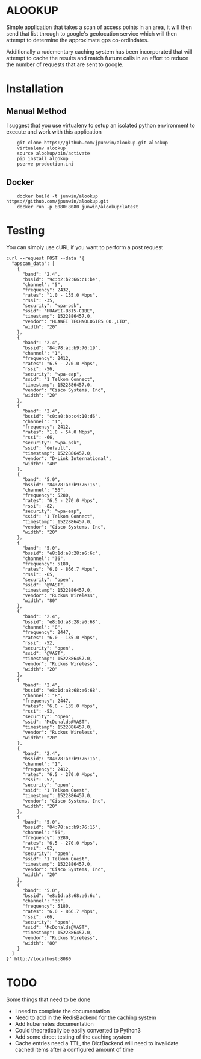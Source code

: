 ALOOKUP
=======

Simple application that takes a scan of access points in an area, it will then send that list through to google's geolocation service which will then attempt to determine the approximate gps co-ordindates.

Additionally a rudementary caching system has been incorporated that will attempt to cache the results and match furture calls in an effort to reduce the number of requests that are sent to google.

Installation
============

## Manual Method

I suggest that you use virtualenv to setup an isolated python environment to execute and work with this application

```
	git clone https://github.com/jpunwin/alookup.git alookup
	virtualenv alookup
	source alookup/bin/activate
	pip install alookup
	pserve production.ini
```

## Docker

```
	docker build -t junwin/alookup https://github.com/jpunwin/alookup.git
	docker run -p 8080:8080 junwin/alookup:latest
```

Testing
=======

You can simply use cURL if you want to perform a post request

```
curl --request POST --data '{
  "apscan_data": [
    {
      "band": "2.4",
      "bssid": "9c:b2:b2:66:c1:be",
      "channel": "5",
      "frequency": 2432,
      "rates": "1.0 - 135.0 Mbps",
      "rssi": -35,
      "security": "wpa-psk",
      "ssid": "HUAWEI-B315-C1BE",
      "timestamp": 1522886457.0,
      "vendor": "HUAWEI TECHNOLOGIES CO.,LTD",
      "width": "20"
    },
    {
      "band": "2.4",
      "bssid": "84:78:ac:b9:76:19",
      "channel": "1",
      "frequency": 2412,
      "rates": "6.5 - 270.0 Mbps",
      "rssi": -56,
      "security": "wpa-eap",
      "ssid": "1 Telkom Connect",
      "timestamp": 1522886457.0,
      "vendor": "Cisco Systems, Inc",
      "width": "20"
    },
    {
      "band": "2.4",
      "bssid": "c0:a0:bb:c4:10:d6",
      "channel": "1",
      "frequency": 2412,
      "rates": "1.0 - 54.0 Mbps",
      "rssi": -66,
      "security": "wpa-psk",
      "ssid": "default",
      "timestamp": 1522886457.0,
      "vendor": "D-Link International",
      "width": "40"
    },
    {
      "band": "5.0",
      "bssid": "84:78:ac:b9:76:16",
      "channel": "56",
      "frequency": 5280,
      "rates": "6.5 - 270.0 Mbps",
      "rssi": -82,
      "security": "wpa-eap",
      "ssid": "1 Telkom Connect",
      "timestamp": 1522886457.0,
      "vendor": "Cisco Systems, Inc",
      "width": "20"
    },
    {
      "band": "5.0",
      "bssid": "e8:1d:a8:28:a6:6c",
      "channel": "36",
      "frequency": 5180,
      "rates": "6.0 - 866.7 Mbps",
      "rssi": -65,
      "security": "open",
      "ssid": "@VAST",
      "timestamp": 1522886457.0,
      "vendor": "Ruckus Wireless",
      "width": "80"
    },
    {
      "band": "2.4",
      "bssid": "e8:1d:a8:28:a6:68",
      "channel": "8",
      "frequency": 2447,
      "rates": "6.0 - 135.0 Mbps",
      "rssi": -52,
      "security": "open",
      "ssid": "@VAST",
      "timestamp": 1522886457.0,
      "vendor": "Ruckus Wireless",
      "width": "20"
    },
    {
      "band": "2.4",
      "bssid": "e8:1d:a8:68:a6:68",
      "channel": "8",
      "frequency": 2447,
      "rates": "6.0 - 135.0 Mbps",
      "rssi": -53,
      "security": "open",
      "ssid": "McDonalds@VAST",
      "timestamp": 1522886457.0,
      "vendor": "Ruckus Wireless",
      "width": "20"
    },
    {
      "band": "2.4",
      "bssid": "84:78:ac:b9:76:1a",
      "channel": "1",
      "frequency": 2412,
      "rates": "6.5 - 270.0 Mbps",
      "rssi": -57,
      "security": "open",
      "ssid": "1 Telkom Guest",
      "timestamp": 1522886457.0,
      "vendor": "Cisco Systems, Inc",
      "width": "20"
    },
    {
      "band": "5.0",
      "bssid": "84:78:ac:b9:76:15",
      "channel": "56",
      "frequency": 5280,
      "rates": "6.5 - 270.0 Mbps",
      "rssi": -82,
      "security": "open",
      "ssid": "1 Telkom Guest",
      "timestamp": 1522886457.0,
      "vendor": "Cisco Systems, Inc",
      "width": "20"
    },
    {
      "band": "5.0",
      "bssid": "e8:1d:a8:68:a6:6c",
      "channel": "36",
      "frequency": 5180,
      "rates": "6.0 - 866.7 Mbps",
      "rssi": -66,
      "security": "open",
      "ssid": "McDonalds@VAST",
      "timestamp": 1522886457.0,
      "vendor": "Ruckus Wireless",
      "width": "80"
    }
  ]
}' http://localhost:8080
```

TODO
====

Some things that need to be done
 - I need to complete the documentation
 - Need to add in the RedisBackend for the caching system
 - Add kubernetes documentation
 - Could theoretically be easily converted to Python3
 - Add some direct testing of the caching system
 - Cache entries need a TTL, the DictBackend will need to invalidate cached items after a configured amount of time